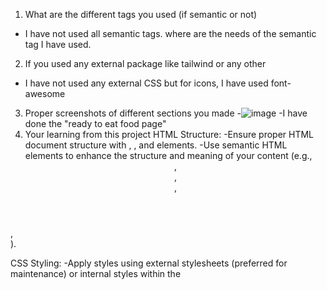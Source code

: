 1. What are the different tags you used (if semantic or not)
- I have not used all semantic tags. where are the needs of the semantic tag I have used.
 2. If you used any external package like tailwind or any other
- I have not used any external CSS but for icons, I have used font-awesome
 3. Proper screenshots of different sections you made
  -![image](https://github.com/greatlalbabu/Bikaner-wala/assets/57435578/b5121ce7-d6d4-40ea-a977-3b2275d5a599)
  -I have done the "ready to eat food page"
  4. Your learning from this project
HTML Structure:
-Ensure proper HTML document structure with <html>, <head>, and <body> elements.
-Use semantic HTML elements to enhance the structure and meaning of your content (e.g., <header>, <nav>, <section>, 
 <article>, <footer>).

CSS Styling:
-Apply styles using external stylesheets (preferred for maintenance) or internal styles within the <style> tag.
-Use CSS selectors effectively to target specific HTML elements.
-Apply a mobile-first approach by designing for smaller screens first and then adding styles for larger screens using media queries.

Responsive Design:
-Make your website responsive to different screen sizes and devices using CSS media queries.
-Use flexible units like percentages and relative units (em, rem) for layout and font sizes.

CSS Flexbox and Grid:
-Familiarize yourself with CSS Flexbox and Grid for creating flexible and responsive layouts.
-Understand how to use these layout models to structure your page efficiently.

Version Control:
-If applicable, consider using version control systems like Git to track changes and collaborate with others.
